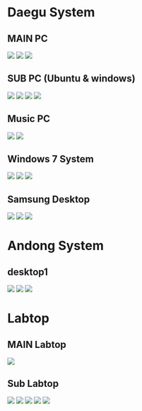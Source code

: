 
# Daegu System

## MAIN PC
<a href="https://img.shields.io/badge/AMD-Ryzen_5_5600X-ED1C24?style=for-the-badge&logo=amd&logoColor=white"><img src="https://img.shields.io/badge/AMD-Ryzen_5_5600X-ED1C24?style=for-the-badge&logo=amd&logoColor=white"/></a>
<a href="https://img.shields.io/badge/NVIDIA-RTX3080-76B900?style=for-the-badge&logo=nvidia&logoColor=white"><img src="https://img.shields.io/badge/NVIDIA-RTX3080-76B900?style=for-the-badge&logo=nvidia&logoColor=white"/></a>
<img src="https://img.shields.io/badge/Windows_10-003399?style=for-the-badge&logo=windows-10&logoColor=white"/></a>
## SUB PC (Ubuntu & windows)
<img src="https://img.shields.io/badge/Intel-Core_i5_2500-0071C5?style=for-the-badge&logo=intel&logoColor=white"/></a>
<a href="https://img.shields.io/badge/NVIDIA-GTX650Ti-76B900?style=for-the-badge&logo=nvidia&logoColor=white"><img src="https://img.shields.io/badge/NVIDIA-GTX650Ti-76B900?style=for-the-badge&logo=nvidia&logoColor=white"/></a>
<img src="https://img.shields.io/badge/Windows_10-003399?style=for-the-badge&logo=windows-10&logoColor=white"/></a>
<img src="https://img.shields.io/badge/Ubuntu-E95420?style=for-the-badge&logo=ubuntu&logoColor=white"/></a>
## Music PC
<img src="https://img.shields.io/badge/Intel-Core_i3_6100-0071C5?style=for-the-badge&logo=intel&logoColor=white"/></a>
<a href="https://img.shields.io/badge/NVIDIA-GTX760-76B900?style=for-the-badge&logo=nvidia&logoColor=white"><img src="https://img.shields.io/badge/NVIDIA-GTX760-76B900?style=for-the-badge&logo=nvidia&logoColor=white"/></a>
## Windows 7 System
<img src="https://img.shields.io/badge/Intel-Core_i5_2500-0071C5?style=for-the-badge&logo=intel&logoColor=white"/></a>
<img src="https://img.shields.io/badge/Intel-HD_Graphics2000-0071C5?style=for-the-badge&logo=intel&logoColor=white"/></a>
<img src="https://img.shields.io/badge/Windows_7-003399?style=for-the-badge&logo=windows-7&logoColor=white"/></a>

## Samsung Desktop
<img src="https://img.shields.io/badge/Intel-Core_i5_2400-0071C5?style=for-the-badge&logo=intel&logoColor=white"/></a>
<a href="https://img.shields.io/badge/NVIDIA-GT520-76B900?style=for-the-badge&logo=nvidia&logoColor=white"><img src="https://img.shields.io/badge/NVIDIA-GT520-76B900?style=for-the-badge&logo=nvidia&logoColor=white"/></a>
<img src="https://img.shields.io/badge/Windows_10-003399?style=for-the-badge&logo=windows-10&logoColor=white"/></a>

# Andong System

## desktop1
<img src="https://img.shields.io/badge/Intel-Core_i3_4th-0071C5?style=for-the-badge&logo=intel&logoColor=white"/></a>
<img src="https://img.shields.io/badge/Intel-HD_Graphics4400-0071C5?style=for-the-badge&logo=intel&logoColor=white"/></a>
<img src="https://img.shields.io/badge/Windows_10-003399?style=for-the-badge&logo=windows-10&logoColor=white"/></a>

# Labtop

## MAIN Labtop
<img src="https://img.shields.io/badge/Apple-MacBook_Pro_13_TouchBar_2020-999999?style=for-the-badge&logo=apple&logoColor=white"/></a>

## Sub Labtop
<img src="https://img.shields.io/badge/ASUS-Zenbook_M513U-0078D6?style=for-the-badge&logo=windows&logoColor=white"/></a> <img src="https://img.shields.io/badge/LG-Ultrabook_GT-0078D6?style=for-the-badge&logo=windows&logoColor=white"/></a> <img src="https://img.shields.io/badge/LG-TebBook-0078D6?style=for-the-badge&logo=windows&logoColor=white"/></a> <img src="https://img.shields.io/badge/Samsung-SENS_P330-0078D6?style=for-the-badge&logo=windows&logoColor=white"/></a> <img src="https://img.shields.io/badge/Samsung-SENS_X170-0078D6?style=for-the-badge&logo=windows&logoColor=white"/></a>


